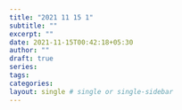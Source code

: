 ```yaml
---
title: "2021 11 15 1"
subtitle: ""
excerpt: ""
date: 2021-11-15T00:42:18+05:30
author: ""
draft: true
series:
tags:
categories:
layout: single # single or single-sidebar
---
```

